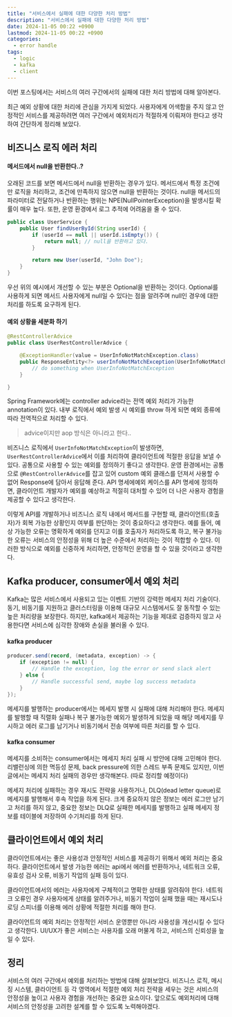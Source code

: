 ```yaml
---
title: "서비스에서 실패에 대한 다양한 처리 방법"
description: "서비스에서 실패에 대한 다양한 처리 방법"
date: 2024-11-05 00:22 +0900
lastmod: 2024-11-05 00:22 +0900
categories:
  - error handle
tags:
  - logic
  - kafka
  - client
---
```


이번 포스팅에서는 서비스의 여러 구간에서의 실패에 대한 처리 방법에 대해 알아본다.

최근 예외 상황에 대한 처리에 관심을 가지게 되었다. 사용자에게 어색함을 주지 않고 안정적인 서비스를 제공하려면 여러 구간에서 예외처리가 적절하게 이뤄져야 한다고 생각하여 간단하게 정리해 보았다.

## 비즈니스 로직 에러 처리

#### 메서드에서 null을 반환한다..?

오래된 코드를 보면 메서드에서 null을 반환하는 경우가 있다. 메서드에서 특정 조건에만 로직을 처리하고, 조건에 만족하지 않으면 null을 반환하는 것이다. null을 메서드의 파라미터로 전달하거나 반환하는 행위는 NPE(NullPointerException)을 발생시킬 확률이 매우 높다. 또한, 운영 환경에서 로그 추적에 어려움을 줄 수 있다.

```java
public class UserService {
    public User findUserById(String userId) {
        if (userId == null || userId.isEmpty()) {
            return null; // null을 반환하고 있다.
        }

        return new User(userId, "John Doe");
    }
}
```

우선 위의 예시에서 개선할 수 있는 부분은 Optional<T>을 반환하는 것이다. Optional<T>를 사용하게 되면 메서드 사용자에게 null일 수 있다는 점을 알려주며 null인 경우에 대한 처리를 하도록 요구하게 된다.

#### 예외 상황을 세분화 하기

```java
@RestControllerAdvice
public class UserRestControllerAdvice {

    @ExceptionHandler(value = UserInfoNotMatchException.class)
    public ResponseEntity<?> userInfoNotMatchException(UserInfoNotMatchException userInfoNotMatchException) {
        // do something when UserInfoNotMatchException
    }

}
```

Spring Framework에는 controller advice라는 전역 예외 처리가 가능한 annotation이 있다. 내부 로직에서 예외 발생 시 예외를 throw 하게 되면 예외 종류에 따라 전역적으로 처리할 수 있다.

> advice이지만 aop 방식은 아니라고 한다..

비즈니스 로직에서 `UserInfoNotMatchException`이 발생하면, `UserRestControllerAdvice`에서 이를 처리하여 클라이언트에 적절한 응답을 보낼 수 있다. 공통으로 사용할 수 있는 예외를 정의하기 좋다고 생각한다.
운영 환경에서는 공통으로 `@RestControllerAdvice`를 잡고 있어 custom 예외 클래스를 던져서 사용할 수 없어 Response에 담아서 응답해 준다.
API 명세에예외 케이스를 API 명세에 정의하면, 클라이언트 개발자가 예외를 예상하고 적절히 대처할 수 있어 더 나은 사용자 경험을 제공할 수 있다고 생각한다.

이렇게 API를 개발하거나 비즈니스 로직 내에서 메서드를 구현할 때, 클라이언트(호출자)가 회복 가능한 상황인지 여부를 판단하는 것이 중요하다고 생각한다. 예를 들어, 예상 가능한 오류는 명확하게 예외를 던지고 이를 호출자가 처리하도록 하고, 복구 불가능한 오류는 서비스의 안정성을 위해 더 높은 수준에서 처리하는 것이 적합할 수 있다. 이러한 방식으로 예외를 신중하게 처리하면, 안정적인 운영을 할 수 있을 것이라고 생각한다.

## Kafka producer, consumer에서 예외 처리

Kafka는 많은 서비스에서 사용되고 있는 이벤트 기반의 강력한 메세지 처리 기술이다. 동기, 비동기를 지원하고 클러스터링을 이용해 대규모 시스템에서도 잘 동작할 수 있는 높은 처리량을 보장한다.
하지만, kafka에서 제공하는 기능을 제대로 검증하지 않고 사용한다면 서비스에 심각한 장애와 손실을 불러올 수 있다.

#### kafka producer

```java
producer.send(record, (metadata, exception) -> {
    if (exception != null) {
        // Handle the exception, log the error or send slack alert
    } else {
        // Handle successful send, maybe log success metadata
    }
});

```

메세지를 발행하는 producer에서는 메세지 발행 시 실패에 대해 처리해야 한다. 메세지를 발행할 때 직렬화 실패나 복구 불가능한 예외가 발생하게 되었을 때 해당 메세지를 무시하고 에러 로그를 남기거나 비동기에서 전송 여부에 따른 처리를 할 수 있다.

#### kafka consumer

메세지를 소비하는 consumer에서는 메세지 처리 실패 시 방안에 대해 고민해야 한다. 리밸런싱에 의한 멱등성 문제, back pressure에 의한 스레드 부족 문제도 있지만, 이번 글에서는 메세지 처리 실패의 경우만 생각해본다. (따로 정리할 예정이다)

메세지 처리에 실패하는 경우 재시도 전략을 사용하거나, DLQ(dead letter queue)로 메세지를 발행해서 후속 작업을 하게 된다. 크게 중요하지 않은 정보는 에러 로그만 남기고 처리를 하지 않고, 중요한 정보는 DLQ로 실패한 메세지를 발행하고 실패 메세지 정보를 테이블에 저장하여 수기처리를 하게 된다.

## 클라이언트에서 예외 처리

클라이언트에서는 좋은 사용성과 안정적인 서비스를 제공하기 위해서 예외 처리는 중요하다. 클라이언트에서 발생 가능한 에러는 api에서 에러를 반환하거나, 네트워크 오류, 유효성 검사 오류, 비동기 작업의 실패 등이 있다.

클라이언트에서의 에러는 사용자에게 구체적이고 명확한 상태를 알려줘야 한다. 네트워크 오류인 경우 사용자에게 상태를 알려주거나, 비동기 작업이 실패 했을 때는 재시도나 로딩 스피너를 이용해 에러 상황에 적절한 처리를 해야 한다.

클라이언트의 예외 처리는 안정적인 서비스 운영뿐만 아니라 사용성을 개선시킬 수 있다고 생각한다. UI/UX가 좋은 서비스는 사용자를 오래 머물게 하고, 서비스의 신뢰성을 높일 수 있다.

## 정리

서비스의 여러 구간에서 예외를 처리하는 방법에 대해 살펴보았다. 비즈니스 로직, 메시징 시스템, 클라이언트 등 각 영역에서 적절한 예외 처리 전략을 세우는 것은 서비스의 안정성을 높이고 사용자 경험을 개선하는 중요한 요소이다.
앞으로도 예외처리에 대해 서비스의 안정성을 고려한 설계를 할 수 있도록 노력해야겠다.
